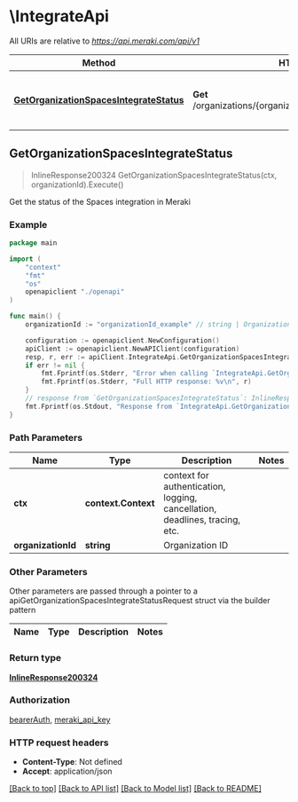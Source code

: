# \IntegrateApi

All URIs are relative to *https://api.meraki.com/api/v1*

Method | HTTP request | Description
------------- | ------------- | -------------
[**GetOrganizationSpacesIntegrateStatus**](IntegrateApi.md#GetOrganizationSpacesIntegrateStatus) | **Get** /organizations/{organizationId}/spaces/integrate/status | Get the status of the Spaces integration in Meraki



## GetOrganizationSpacesIntegrateStatus

> InlineResponse200324 GetOrganizationSpacesIntegrateStatus(ctx, organizationId).Execute()

Get the status of the Spaces integration in Meraki



### Example

```go
package main

import (
    "context"
    "fmt"
    "os"
    openapiclient "./openapi"
)

func main() {
    organizationId := "organizationId_example" // string | Organization ID

    configuration := openapiclient.NewConfiguration()
    apiClient := openapiclient.NewAPIClient(configuration)
    resp, r, err := apiClient.IntegrateApi.GetOrganizationSpacesIntegrateStatus(context.Background(), organizationId).Execute()
    if err != nil {
        fmt.Fprintf(os.Stderr, "Error when calling `IntegrateApi.GetOrganizationSpacesIntegrateStatus``: %v\n", err)
        fmt.Fprintf(os.Stderr, "Full HTTP response: %v\n", r)
    }
    // response from `GetOrganizationSpacesIntegrateStatus`: InlineResponse200324
    fmt.Fprintf(os.Stdout, "Response from `IntegrateApi.GetOrganizationSpacesIntegrateStatus`: %v\n", resp)
}
```

### Path Parameters


Name | Type | Description  | Notes
------------- | ------------- | ------------- | -------------
**ctx** | **context.Context** | context for authentication, logging, cancellation, deadlines, tracing, etc.
**organizationId** | **string** | Organization ID | 

### Other Parameters

Other parameters are passed through a pointer to a apiGetOrganizationSpacesIntegrateStatusRequest struct via the builder pattern


Name | Type | Description  | Notes
------------- | ------------- | ------------- | -------------


### Return type

[**InlineResponse200324**](InlineResponse200324.md)

### Authorization

[bearerAuth](../README.md#bearerAuth), [meraki_api_key](../README.md#meraki_api_key)

### HTTP request headers

- **Content-Type**: Not defined
- **Accept**: application/json

[[Back to top]](#) [[Back to API list]](../README.md#documentation-for-api-endpoints)
[[Back to Model list]](../README.md#documentation-for-models)
[[Back to README]](../README.md)

